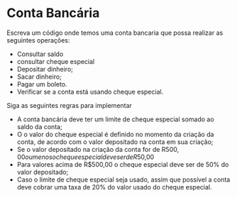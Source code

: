 # Conta Bancária

Escreva um código onde temos uma conta bancaria que possa realizar as seguintes operações:
- Consultar saldo
- consultar cheque especial
- Depositar dinheiro;
- Sacar dinheiro;
- Pagar um boleto.
- Verificar se a conta está usando cheque especial.

Siga as seguintes regras para implementar
- A conta bancária deve ter um limite de cheque especial somado ao saldo da conta;
- O o valor do cheque especial é definido no momento da criação da conta, de acordo com o valor depositado na conta em sua criação;
- Se o valor depositado na criação da conta for de R$500,00 ou menos o cheque especial deve ser de R$50,00
- Para valores acima de R$500,00 o cheque especial deve ser de 50% do valor depositado;
- Caso o limite de cheque especial seja usado, assim que possível a conta deve cobrar uma taxa de 20% do valor usado do cheque especial.
